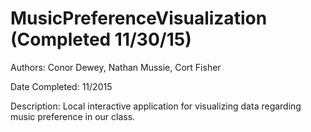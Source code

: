 # MusicPreferenceVisualization (Completed 11/30/15)

Authors: Conor Dewey, Nathan Mussie, Cort Fisher

Date Completed: 11/2015

Description: 
Local interactive application for visualizing data regarding music preference in our class.
